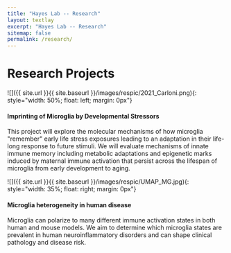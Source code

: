 ```yaml
---
title: "Hayes Lab -- Research"
layout: textlay
excerpt: "Hayes Lab -- Research"
sitemap: false
permalink: /research/
---
```


# Research Projects

![]({{ site.url }}{{ site.baseurl }}/images/respic/2021_Carloni.png){: style="width: 50%; float: left; margin: 0px"}

<p>

#### Imprinting of Microglia by Developmental Stressors
This project will explore the molecular mechanisms of how microglia "remember" early life stress exposures leading to an adaptation in their life-long response to future stimuli. We will evaluate mechanisms of innate immune memory including metabolic adaptations and epigenetic marks induced by maternal immune activation that persist across the lifespan of microglia from early development to aging.<br>
<p>

![]({{ site.url }}{{ site.baseurl }}/images/respic/UMAP_MG.jpg){: style="width: 35%; float: right; margin: 0px"}

#### Microglia heterogeneity in human disease
Microglia can polarize to many different immune activation states in both human and mouse models. We aim to determine which microglia states are prevalent in human neuroinflammatory disorders and can shape clinical pathology and disease risk. 
